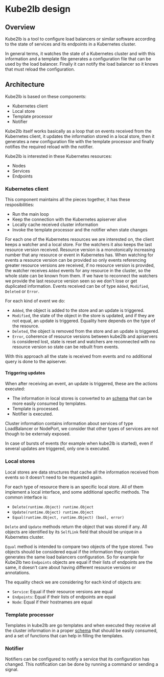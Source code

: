 # Kube2lb design

## Overview

Kube2lb is a tool to configure load balancers or similar software according
to the state of services and its endpoints in a Kubernetes cluster.

In general terms, it watches the state of a Kubernetes cluster and with this
information and a template file generates a configuration file that can be
used by the load balancer. Finally it can notify the load balancer so it
knows that must reload the configuration.

## Architecture

Kube2lb is based on these components:
* Kubernetes client
* Local store
* Template processor
* Notifier

Kube2lb itself works basically as a loop that on events received from the
Kubernetes client, it updates the information stored in a local store, then it
generates a new configuration file with the template processor and finally
notifies the required reload with the notifier.

Kube2lb is interested in these Kubernetes resources:
* Nodes
* Services
* Endpoints

### Kubernetes client

This component maintains all the pieces together, it has these resposibilities:
* Run the main loop
* Keep the connection with the Kubernetes apiserver alive
* Locally cache received cluster information
* Invoke the template processor and the notifier when state changes

For each one of the Kubernetes resources we are interested on, the client
keeps a watcher and a local store. For the watchers it also keeps the last
resource version received. Resource version is a monotonically increasing
number that any resource or event in Kubernetes has. When watching for
events a resource version can be provided so only events referencing
greater resource versions are received, if no resource version is provided,
the watcher receives `Added` events for any resource in the cluster, so the
whole state can be known from them. If we have to reconnect the watchers we
provide the last resource version seen so we don't lose or get duplicated
information. Events received can be of type `Added`, `Modified`, `Deleted`
or `Error`.

For each kind of event we do:
* `Added`, the object is added to the store and an update is triggered.
* `Modified`, the state of the object in the store is updated, and if they
  are not equal, an update is triggered. Equality here depends on the type
  of the resource.
* `Deleted`, the object is removed from the store and an update is triggered.
* `Error`, coherence of resource versions between kube2lb and apiservers is
  considered lost, state is reset and watchers are reconnected with no
  resource version so state can be rebuilt from events.

With this approach all the state is received from events and no additional
query is done to the apiserver.

#### Triggering updates

When after receiving an event, an update is triggered, these are the actions
executed:
* The information in local stores is converted to an
  [schema](cluster_information_schema.md) that can be more easily consumed by
  templates.
* Template is processed.
* Notifier is executed.

Cluster information contains information about services of type LoadBalancer
or NodePort, we consider that other types of services are not though to be
externaly exposed.

In case of bursts of events (for example when kube2lb is started), even if
several updates are triggered, only one is executed.

### Local stores

Local stores are data structures that cache all the information received from
events so it doesn't need to be requested again.

For each type of resource there is an specific local store. All of them
implement a local interface, and some additional specific methods.
The common interface is:
* `Delete(runtime.Object) runtime.Object`
* `Update(runtime.Object) runtime.Object`
* `Equal(runtime.Object, runtime.Object) (bool, error)`

`Delete` and `Update` methods return the object that was stored if any.
All objects are identified by its `SelfLink` field that should be unique
in a Kubernetes cluster.

`Equal` method is intended to compare two objects of the type stored.
Two objects should be considered equal if the information they contain
generates the same load balancers configuration. So for example for
Kube2lb two `Endpoints` objects are equal if their lists of endpoints
are the same, it doesn't care about having different resource versions
or annotations.

The equality check we are considering for each kind of objects are:
* `Service`: Equal if their resource versions are equal
* `Endpoints`:  Equal if their lists of endpoints are equal
* `Node`: Equal if their hostnames are equal

### Template processor

Templates in kube2lb are go templates and when executed they receive all the
cluster information in a proper [schema](cluster_information_schema.md) that
should be easily consumed, and a set of functions that can help in filling the
templates.

### Notifier

Notifiers can be configured to notify a service that its configuration has
changed. This notification can be done by running a command or sending a
signal.
